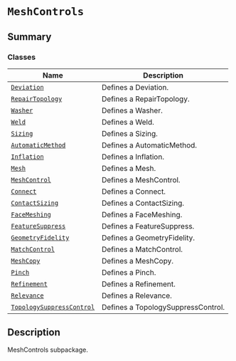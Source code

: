 

# `MeshControls`

<a id="summary"></a>

## Summary

### Classes

| Name | Description |
|----------------------------------------------------------------------------------------------------------------------------------------------------------|------------------------------------|
| [`Deviation`](Deviation.md#ansys.mechanical.stubs.v242.Ansys.ACT.Automation.Mechanical.MeshControls.Deviation)                                           | Defines a Deviation.               |
| [`RepairTopology`](RepairTopology.md#ansys.mechanical.stubs.v242.Ansys.ACT.Automation.Mechanical.MeshControls.RepairTopology)                            | Defines a RepairTopology.          |
| [`Washer`](Washer.md#ansys.mechanical.stubs.v242.Ansys.ACT.Automation.Mechanical.MeshControls.Washer)                                                    | Defines a Washer.                  |
| [`Weld`](Weld.md#ansys.mechanical.stubs.v242.Ansys.ACT.Automation.Mechanical.MeshControls.Weld)                                                          | Defines a Weld.                    |
| [`Sizing`](Sizing.md#ansys.mechanical.stubs.v242.Ansys.ACT.Automation.Mechanical.MeshControls.Sizing)                                                    | Defines a Sizing.                  |
| [`AutomaticMethod`](AutomaticMethod.md#ansys.mechanical.stubs.v242.Ansys.ACT.Automation.Mechanical.MeshControls.AutomaticMethod)                         | Defines a AutomaticMethod.         |
| [`Inflation`](Inflation.md#ansys.mechanical.stubs.v242.Ansys.ACT.Automation.Mechanical.MeshControls.Inflation)                                           | Defines a Inflation.               |
| [`Mesh`](Mesh.md#ansys.mechanical.stubs.v242.Ansys.ACT.Automation.Mechanical.MeshControls.Mesh)                                                          | Defines a Mesh.                    |
| [`MeshControl`](MeshControl.md#ansys.mechanical.stubs.v242.Ansys.ACT.Automation.Mechanical.MeshControls.MeshControl)                                     | Defines a MeshControl.             |
| [`Connect`](Connect.md#ansys.mechanical.stubs.v242.Ansys.ACT.Automation.Mechanical.MeshControls.Connect)                                                 | Defines a Connect.                 |
| [`ContactSizing`](ContactSizing.md#ansys.mechanical.stubs.v242.Ansys.ACT.Automation.Mechanical.MeshControls.ContactSizing)                               | Defines a ContactSizing.           |
| [`FaceMeshing`](FaceMeshing.md#ansys.mechanical.stubs.v242.Ansys.ACT.Automation.Mechanical.MeshControls.FaceMeshing)                                     | Defines a FaceMeshing.             |
| [`FeatureSuppress`](FeatureSuppress.md#ansys.mechanical.stubs.v242.Ansys.ACT.Automation.Mechanical.MeshControls.FeatureSuppress)                         | Defines a FeatureSuppress.         |
| [`GeometryFidelity`](GeometryFidelity.md#ansys.mechanical.stubs.v242.Ansys.ACT.Automation.Mechanical.MeshControls.GeometryFidelity)                      | Defines a GeometryFidelity.        |
| [`MatchControl`](MatchControl.md#ansys.mechanical.stubs.v242.Ansys.ACT.Automation.Mechanical.MeshControls.MatchControl)                                  | Defines a MatchControl.            |
| [`MeshCopy`](MeshCopy.md#ansys.mechanical.stubs.v242.Ansys.ACT.Automation.Mechanical.MeshControls.MeshCopy)                                              | Defines a MeshCopy.                |
| [`Pinch`](Pinch.md#ansys.mechanical.stubs.v242.Ansys.ACT.Automation.Mechanical.MeshControls.Pinch)                                                       | Defines a Pinch.                   |
| [`Refinement`](Refinement.md#ansys.mechanical.stubs.v242.Ansys.ACT.Automation.Mechanical.MeshControls.Refinement)                                        | Defines a Refinement.              |
| [`Relevance`](Relevance.md#ansys.mechanical.stubs.v242.Ansys.ACT.Automation.Mechanical.MeshControls.Relevance)                                           | Defines a Relevance.               |
| [`TopologySuppressControl`](TopologySuppressControl.md#ansys.mechanical.stubs.v242.Ansys.ACT.Automation.Mechanical.MeshControls.TopologySuppressControl) | Defines a TopologySuppressControl. |

<a id="description"></a>

## Description

MeshControls subpackage.

<!-- !! processed by numpydoc !! -->

